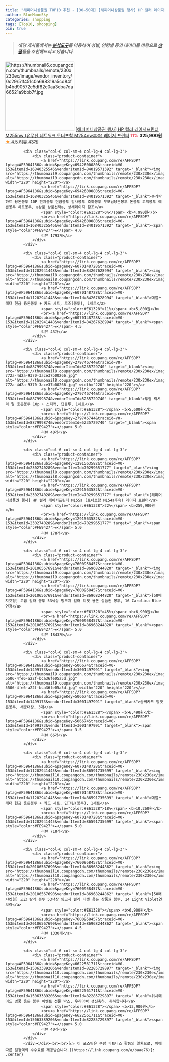 ```yaml
---
title: "해피머니상품권 TOP10 추천 - [30~50대] [해피머니상품권 행사] HP 컬러 레이저프린터 M255nw (유무선 네트워크 토너포함 M254nw후속) 레이저 프린터"
author: BlueMoonSky
categories: shopping
tags: [Top10, shopping]
pin: true
---
```


> ##### 해당 게시물에서는 [**분석도구**](https://itemscout.io/)를 이용하여 **성별**, **연령별** 등의 데이터를 바탕으로 [**상품**](https://link.coupang.com/a/baae76)들을 추천해드리고 있습니다.
<div class="container"><div class="row">
            <div class="col-6 col-sm-4 col-lg-4 col-lg-3">
                <div class="product-container">
                    <a href="https://link.coupang.com/re/AFFSDP?lptag=AF5964186&subid=&pageKey=6441919465&traceid=V0-153&itemId=13948003044&vendorItemId=73954583798" target="_blank"><img src="https://thumbnail6.coupangcdn.com/thumbnails/remote/230x230ex/image/vendor_inventory/0c29/51f451c0a698319a5cd84fb4bd90572e5df82c0aa3eba7da66521a9bbb7f.jpg" alt="https://thumbnail6.coupangcdn.com/thumbnails/remote/230x230ex/image/vendor_inventory/0c29/51f451c0a698319a5cd84fb4bd90572e5df82c0aa3eba7da66521a9bbb7f.jpg" width="220" height="220"></a>
                    <a href="https://link.coupang.com/re/AFFSDP?lptag=AF5964186&subid=&pageKey=6441919465&traceid=V0-153&itemId=13948003044&vendorItemId=73954583798" target="_blank">[해피머니상품권 행사] HP 컬러 레이저프린터 M255nw (유무선 네트워크 토너포함 M254nw후속) 레이저 프린터</a>
                    <span style="color:#E61328">11%</span> <b>325,900원</b>
                    <br><a href="https://link.coupang.com/re/AFFSDP?lptag=AF5964186&subid=&pageKey=6441919465&traceid=V0-153&itemId=13948003044&vendorItemId=73954583798" target="_blank"><span style="color:#FE9427">★</span> 4.5
                    리뷰 43개</a>
                </div>
            </div>
            
            <div class="col-6 col-sm-4 col-lg-4 col-lg-3">
                <div class="product-container">
                    <a href="https://link.coupang.com/re/AFFSDP?lptag=AF5964186&subid=&pageKey=6942600080&traceid=V0-153&itemId=16840325546&vendorItemId=84019571392" target="_blank"><img src="https://thumbnail9.coupangcdn.com/thumbnails/remote/230x230ex/image/vendor_inventory/41cb/da9da15382ae73c9cdc554927a457926d436c4b8295cc92a0168b4784d1e.jpg" alt="https://thumbnail9.coupangcdn.com/thumbnails/remote/230x230ex/image/vendor_inventory/41cb/da9da15382ae73c9cdc554927a457926d436c4b8295cc92a0168b4784d1e.jpg" width="220" height="220"></a>
                    <a href="https://link.coupang.com/re/AFFSDP?lptag=AF5964186&subid=&pageKey=6942600080&traceid=V0-153&itemId=16840325546&vendorItemId=84019571392" target="_blank">손가락하트 용돈봉투 10P 편지봉투 현금봉투 감사봉투 축하봉투 부모님용돈봉투 돈봉투 고백봉투 예쁜봉투 하트봉투, ◎상품_상품선택◎, 상세페이지 참조</a>
                    <span style="color:#E61328">6%</span> <b>4,990원</b>
                    <br><a href="https://link.coupang.com/re/AFFSDP?lptag=AF5964186&subid=&pageKey=6942600080&traceid=V0-153&itemId=16840325546&vendorItemId=84019571392" target="_blank"><span style="color:#FE9427">★</span> 4.0
                    리뷰 1793개</a>
                </div>
            </div>
            
            <div class="col-6 col-sm-4 col-lg-4 col-lg-3">
                <div class="product-container">
                    <a href="https://link.coupang.com/re/AFFSDP?lptag=AF5964186&subid=&pageKey=6070148728&traceid=V0-153&itemId=11202941448&vendorItemId=84267628994" target="_blank"><img src="https://thumbnail8.coupangcdn.com/thumbnails/remote/230x230ex/image/vendor_inventory/8a3b/ee1a08c45f12b8f93a4c259ae7a60ab315c29a764a6595b4fc4762e1defc.jpg" alt="https://thumbnail8.coupangcdn.com/thumbnails/remote/230x230ex/image/vendor_inventory/8a3b/ee1a08c45f12b8f93a4c259ae7a60ab315c29a764a6595b4fc4762e1defc.jpg" width="220" height="220"></a>
                    <a href="https://link.coupang.com/re/AFFSDP?lptag=AF5964186&subid=&pageKey=6070148728&traceid=V0-153&itemId=11202941448&vendorItemId=84267628994" target="_blank">데얼스 레더 현금 용돈봉투 + 카드 세트, 로즈(봉투), 1세트</a>
                    <span style="color:#E61328">11%</span> <b>5,800원</b>
                    <br><a href="https://link.coupang.com/re/AFFSDP?lptag=AF5964186&subid=&pageKey=6070148728&traceid=V0-153&itemId=11202941448&vendorItemId=84267628994" target="_blank"><span style="color:#FE9427">★</span> 4.5
                    리뷰 43개</a>
                </div>
            </div>
            
            <div class="col-6 col-sm-4 col-lg-4 col-lg-3">
                <div class="product-container">
                    <a href="https://link.coupang.com/re/AFFSDP?lptag=AF5964186&subid=&pageKey=279746744&traceid=V0-153&itemId=887999874&vendorItemId=5235729740" target="_blank"><img src="https://thumbnail8.coupangcdn.com/thumbnails/remote/230x230ex/image/retail/images/2019/08/09/14/7/3651c541-772a-4d2a-9370-3ace37b00266.jpg" alt="https://thumbnail8.coupangcdn.com/thumbnails/remote/230x230ex/image/retail/images/2019/08/09/14/7/3651c541-772a-4d2a-9370-3ace37b00266.jpg" width="220" height="220"></a>
                    <a href="https://link.coupang.com/re/AFFSDP?lptag=AF5964186&subid=&pageKey=279746744&traceid=V0-153&itemId=887999874&vendorItemId=5235729740" target="_blank">투영 럭셔리 펄 용돈봉투 10p + 스티커, 딥블루, 1세트</a>
                    <span style="color:#E61328"></span> <b>5,600원</b>
                    <br><a href="https://link.coupang.com/re/AFFSDP?lptag=AF5964186&subid=&pageKey=279746744&traceid=V0-153&itemId=887999874&vendorItemId=5235729740" target="_blank"><span style="color:#FE9427">★</span> 5.0
                    리뷰 40개</a>
                </div>
            </div>
            
            <div class="col-6 col-sm-4 col-lg-4 col-lg-3">
                <div class="product-container">
                    <a href="https://link.coupang.com/re/AFFSDP?lptag=AF5964186&subid=&pageKey=1291563582&traceid=V0-153&itemId=2302740289&vendorItemId=70299651777" target="_blank"><img src="https://thumbnail8.coupangcdn.com/thumbnails/remote/230x230ex/image/vendor_inventory/6db8/6f46b8e6f38325637fb9a88616417d7fbe7432b444d48e2a205f7c365bab.jpg" alt="https://thumbnail8.coupangcdn.com/thumbnails/remote/230x230ex/image/vendor_inventory/6db8/6f46b8e6f38325637fb9a88616417d7fbe7432b444d48e2a205f7c365bab.jpg" width="220" height="220"></a>
                    <a href="https://link.coupang.com/re/AFFSDP?lptag=AF5964186&subid=&pageKey=1291563582&traceid=V0-153&itemId=2302740289&vendorItemId=70299651777" target="_blank">[해피머니상품권 행사] HP 컬러 레이저프린터 M155a (토너포함 M154a후속) 레이저 프린터</a>
                    <span style="color:#E61328">22%</span> <b>259,900원</b>
                    <br><a href="https://link.coupang.com/re/AFFSDP?lptag=AF5964186&subid=&pageKey=1291563582&traceid=V0-153&itemId=2302740289&vendorItemId=70299651777" target="_blank"><span style="color:#FE9427">★</span> 5.0
                    리뷰 178개</a>
                </div>
            </div>
            
            <div class="col-6 col-sm-4 col-lg-4 col-lg-3">
                <div class="product-container">
                    <a href="https://link.coupang.com/re/AFFSDP?lptag=AF5964186&subid=&pageKey=7600958457&traceid=V0-153&itemId=20106567691&vendorItemId=86968244820" target="_blank"><img src="https://thumbnail9.coupangcdn.com/thumbnails/remote/230x230ex/image/vendor_inventory/9a5e/5b3f68bab2cabdf900b9069bbfc3d3828fccfb1d9accd51a8a06b841ea5b.jpg" alt="https://thumbnail9.coupangcdn.com/thumbnails/remote/230x230ex/image/vendor_inventory/9a5e/5b3f68bab2cabdf900b9069bbfc3d3828fccfb1d9accd51a8a06b841ea5b.jpg" width="220" height="220"></a>
                    <a href="https://link.coupang.com/re/AFFSDP?lptag=AF5964186&subid=&pageKey=7600958457&traceid=V0-153&itemId=20106567691&vendorItemId=86968244820" target="_blank">[50매 쟈켓형] 고급 칼라 봉투 53색상 밍크지 컬러 티켓 용돈 상품권 봉투, 16 Carolina Blue연청</a>
                    <span style="color:#E61328">45%</span> <b>6,900원</b>
                    <br><a href="https://link.coupang.com/re/AFFSDP?lptag=AF5964186&subid=&pageKey=7600958457&traceid=V0-153&itemId=20106567691&vendorItemId=86968244820" target="_blank"><span style="color:#FE9427">★</span> 5.0
                    리뷰 1843개</a>
                </div>
            </div>
            
            <div class="col-6 col-sm-4 col-lg-4 col-lg-3">
                <div class="product-container">
                    <a href="https://link.coupang.com/re/AFFSDP?lptag=AF5964186&subid=&pageKey=506674&traceid=V0-153&itemId=1499173&vendorItemId=3001497991" target="_blank"><img src="https://thumbnail9.coupangcdn.com/thumbnails/remote/230x230ex/image/product/image/vendoritem/2018/09/06/3001497991/e58e65e7-5506-4fe6-a22f-bca36fe05a5d.jpg" alt="https://thumbnail9.coupangcdn.com/thumbnails/remote/230x230ex/image/product/image/vendoritem/2018/09/06/3001497991/e58e65e7-5506-4fe6-a22f-bca36fe05a5d.jpg" width="220" height="220"></a>
                    <a href="https://link.coupang.com/re/AFFSDP?lptag=AF5964186&subid=&pageKey=506674&traceid=V0-153&itemId=1499173&vendorItemId=3001497991" target="_blank">솜씨카드 방긋 돈봉투, 세종대왕, 3매</a>
                    <span style="color:#E61328"></span> <b>6,490원</b>
                    <br><a href="https://link.coupang.com/re/AFFSDP?lptag=AF5964186&subid=&pageKey=506674&traceid=V0-153&itemId=1499173&vendorItemId=3001497991" target="_blank"><span style="color:#FE9427">★</span> 3.5
                    리뷰 66개</a>
                </div>
            </div>
            
            <div class="col-6 col-sm-4 col-lg-4 col-lg-3">
                <div class="product-container">
                    <a href="https://link.coupang.com/re/AFFSDP?lptag=AF5964186&subid=&pageKey=6070148728&traceid=V0-153&itemId=11202941445&vendorItemId=86591735699" target="_blank"><img src="https://thumbnail10.coupangcdn.com/thumbnails/remote/230x230ex/image/vendor_inventory/b5b5/a97f4b3f868932df4849ecfdc1719573e25ab3e788f7a1675d78cba9b9e1.png" alt="https://thumbnail10.coupangcdn.com/thumbnails/remote/230x230ex/image/vendor_inventory/b5b5/a97f4b3f868932df4849ecfdc1719573e25ab3e788f7a1675d78cba9b9e1.png" width="220" height="220"></a>
                    <a href="https://link.coupang.com/re/AFFSDP?lptag=AF5964186&subid=&pageKey=6070148728&traceid=V0-153&itemId=11202941445&vendorItemId=86591735699" target="_blank">데얼스 레더 현금 용돈봉투 + 카드 세트, 딥그린(봉투), 1세트</a>
                    <span style="color:#E61328">18%</span> <b>10,260원</b>
                    <br><a href="https://link.coupang.com/re/AFFSDP?lptag=AF5964186&subid=&pageKey=6070148728&traceid=V0-153&itemId=11202941445&vendorItemId=86591735699" target="_blank"><span style="color:#FE9427">★</span> 5.0
                    리뷰 718개</a>
                </div>
            </div>
            
            <div class="col-6 col-sm-4 col-lg-4 col-lg-3">
                <div class="product-container">
                    <a href="https://link.coupang.com/re/AFFSDP?lptag=AF5964186&subid=&pageKey=7600958457&traceid=V0-153&itemId=20106567690&vendorItemId=86968244862" target="_blank"><img src="https://thumbnail10.coupangcdn.com/thumbnails/remote/230x230ex/image/vendor_inventory/2187/cf15e43b85b97a7ca02887bce6070d8594408ce37be7f9b1f36a0b460b14.jpg" alt="https://thumbnail10.coupangcdn.com/thumbnails/remote/230x230ex/image/vendor_inventory/2187/cf15e43b85b97a7ca02887bce6070d8594408ce37be7f9b1f36a0b460b14.jpg" width="220" height="220"></a>
                    <a href="https://link.coupang.com/re/AFFSDP?lptag=AF5964186&subid=&pageKey=7600958457&traceid=V0-153&itemId=20106567690&vendorItemId=86968244862" target="_blank">[50매 쟈켓형] 고급 칼라 봉투 53색상 밍크지 컬러 티켓 용돈 상품권 봉투, 14 Light Violet연보라</a>
                    <span style="color:#E61328"></span> <b>6,900원</b>
                    <br><a href="https://link.coupang.com/re/AFFSDP?lptag=AF5964186&subid=&pageKey=7600958457&traceid=V0-153&itemId=20106567690&vendorItemId=86968244862" target="_blank"><span style="color:#FE9427">★</span> 4.5
                    리뷰 1330개</a>
                </div>
            </div>
            
            <div class="col-6 col-sm-4 col-lg-4 col-lg-3">
                <div class="product-container">
                    <a href="https://link.coupang.com/re/AFFSDP?lptag=AF5964186&subid=&pageKey=6622561711&traceid=V0-153&itemId=15063389206&vendorItemId=82285729897" target="_blank"><img src="https://thumbnail10.coupangcdn.com/thumbnails/remote/230x230ex/image/vendor_inventory/4744/1b0571a9852766374d6f895d5d19f48ff7bd1968ee80bf5993ae1d6b63a7.jpg" alt="https://thumbnail10.coupangcdn.com/thumbnails/remote/230x230ex/image/vendor_inventory/4744/1b0571a9852766374d6f895d5d19f48ff7bd1968ee80bf5993ae1d6b63a7.jpg" width="220" height="220"></a>
                    <a href="https://link.coupang.com/re/AFFSDP?lptag=AF5964186&subid=&pageKey=6622561711&traceid=V0-153&itemId=15063389206&vendorItemId=82285729897" target="_blank">위시메이드 병풍 용돈 봉투 이벤트 선물 박스, 우리아빠 생신축하, 축하합니다</a>
                    <span style="color:#E61328"></span> <b>13,900원</b>
                    <br><a href="https://link.coupang.com/re/AFFSDP?lptag=AF5964186&subid=&pageKey=6622561711&traceid=V0-153&itemId=15063389206&vendorItemId=82285729897" target="_blank"><span style="color:#FE9427">★</span> 5.0
                    리뷰 40개</a>
                </div>
            </div>
            </div></div><br><br>[👉 이 포스팅은 쿠팡 파트너스 활동의 일환으로, 이에 따른 일정액의 수수료를 제공받습니다.](https://link.coupang.com/a/baae76){: .center}